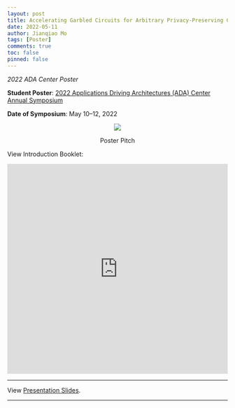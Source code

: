 ```yaml
---
layout: post
title: Accelerating Garbled Circuits for Arbitrary Privacy-Preserving Computation
date: 2022-05-11
author: Jianqiao Mo
tags: [Poster]
comments: true
toc: false
pinned: false
---
```

_2022 ADA Center Poster_

**Student Poster**:
[2022 Applications Driving Architectures (ADA) Center Annual Symposium](https://adacenter.org/symposium2022) 

**Date of Symposium**: May 10–12, 2022


<div align="center">
    <img src="https://raw.githubusercontent.com/jianqiaomo/mywebpage/master/images/HAAC_ada_poster_pitch.JPG"/>
    <p>Poster Pitch</p>
</div>


View Introduction Booklet:
<iframe src="https://nyu0-my.sharepoint.com/personal/jm8782_nyu_edu/_layouts/15/embed.aspx?UniqueId=f2fc6c8b-c1ba-4da2-ab6a-243b21261258" width="100%" height="480" frameborder="0" scrolling="no"></iframe>

***

View [Presentation Slides](https://1drv.ms/b/s!ArP-P73K7ZWHgQ80M0CGTOIYWOuQ?e=LxnVX8).

***